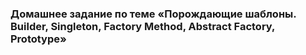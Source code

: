 ### Домашнее задание по теме «Порождающие шаблоны. Builder, Singleton, Factory Method, Abstract Factory, Prototype»